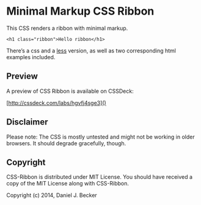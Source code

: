 
# Minimal Markup CSS Ribbon #

This CSS renders a ribbon with minimal markup.

	<h1 class="ribbon">Hello ribbon</h1>

There’s a css and a [less](http://lesscss.org/) version, as well as two corresponding html examples included.

## Preview #

A preview of CSS Ribbon is available on CSSDeck:

[http://cssdeck.com/labs/hgvfj4sge3]()

## Disclaimer #

Please note: The CSS is mostly untested and might not be working in older browsers. It should degrade gracefully, though.

## Copyright #

CSS-Ribbon is distributed under MIT License. 
You should have received a copy of the MIT License along with CSS-Ribbon.  

Copyright (c) 2014, Daniel J. Becker
